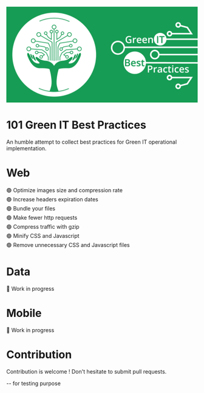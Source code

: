 ![Logo](images/logo_github.gif?raw=true "Logo")

# 101 Green IT Best Practices

An humble attempt to collect best practices for Green IT operational implementation.

# Web

:green_circle: Optimize images size and compression rate  
:green_circle: Increase headers expiration dates  
:green_circle: Bundle your files  
:green_circle: Make fewer http requests  
:green_circle: Compress traffic with gzip  
:green_circle: Minify CSS and Javascript  
:green_circle: Remove unnecessary CSS and Javascript files

# Data

:construction_worker: Work in progress

# Mobile

:construction_worker: Work in progress

# Contribution

Contribution is welcome ! Don't hesitate to submit pull requests.

-- for testing purpose
